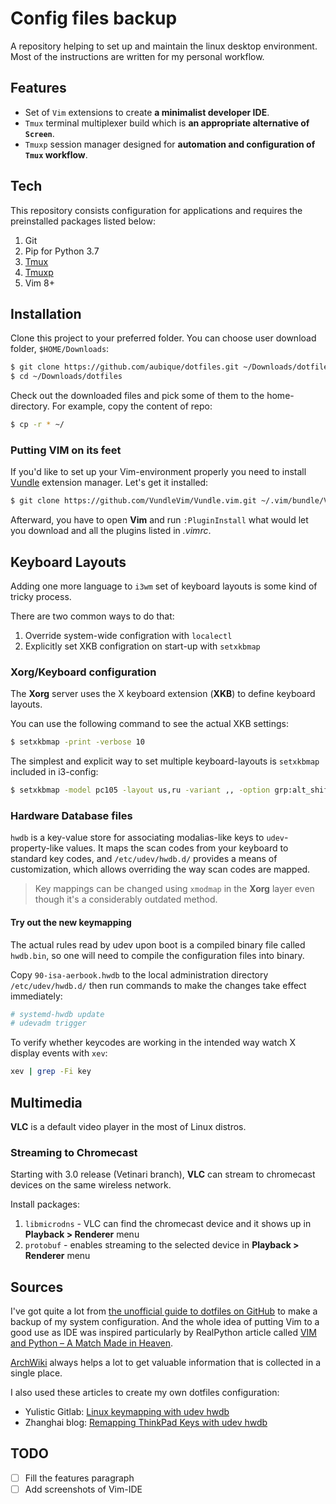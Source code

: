 # Config files backup

A repository helping to set up and maintain the linux desktop environment. Most of the instructions are written for my personal workflow.

## Features

- Set of `Vim` extensions to create **a minimalist developer IDE**.
- `Tmux` terminal multiplexer build which is **an appropriate alternative of `Screen`**.
- `Tmuxp` session manager designed for **automation and configuration of `Tmux` workflow**.

## Tech

This repository consists configuration for applications and requires the preinstalled packages listed below:

 1. Git
 2. Pip for Python 3.7
 3. [Tmux](https://github.com/tmux/tmux/wiki)
 4. [Tmuxp](https://tmuxp.git-pull.com/en/latest/)
 5. Vim 8+

## Installation

Clone this project to your preferred folder. You can choose user download folder, `$HOME/Downloads`:
```bash
$ git clone https://github.com/aubique/dotfiles.git ~/Downloads/dotfiles/
$ cd ~/Downloads/dotfiles
```

Check out the downloaded files and pick some of them to the home-directory. For example, copy the content of repo:
```bash
$ cp -r * ~/
```

### Putting VIM on its feet

If you'd like to set up your Vim-environment properly you need to install [Vundle](https://github.com/VundleVim/Vundle.vim) extension manager. Let's get it installed:
```bash
$ git clone https://github.com/VundleVim/Vundle.vim.git ~/.vim/bundle/Vundle.vim
```

Afterward, you have to open **Vim** and run `:PluginInstall` what would let you download and  all the plugins listed in *.vimrc*.

## Keyboard Layouts

Adding one more language to `i3wm` set of keyboard layouts is some kind of tricky process.

There are two common ways to do that:

 1. Override system-wide configration with `localectl`
 2. Explicitly set XKB configration on start-up with `setxkbmap`

### Xorg/Keyboard configuration

The **Xorg** server uses the X keyboard extension (**XKB**) to define keyboard layouts.

You can use the following command to see the actual XKB settings:
```bash
$ setxkbmap -print -verbose 10
```

The simplest and explicit way to set multiple keyboard-layouts is `setxkbmap` included in i3-config:
```bash
$ setxkbmap -model pc105 -layout us,ru -variant ,, -option grp:alt_shift_toggle
```

### Hardware Database files

`hwdb` is a key-value store for associating modalias-like keys to `udev`-property-like values. It maps the scan codes from your keyboard to standard key codes, and `/etc/udev/hwdb.d/` provides a means of customization, which allows overriding the way scan codes are mapped.

> Key mappings can be changed using `xmodmap` in the **Xorg** layer even though it's a considerably outdated method.

#### Try out the new keymapping

The actual rules read by udev upon boot is a compiled binary file called `hwdb.bin`, so one will need to compile the configuration files into binary.

Copy `90-isa-aerbook.hwdb` to the local administration directory `/etc/udev/hwdb.d/` then run commands to make the changes take effect immediately:
```bash
# systemd-hwdb update
# udevadm trigger
```

To verify whether keycodes are working in the intended way watch X display events with `xev`:
```bash
xev | grep -Fi key
```

## Multimedia

**VLC** is a default video player in the most of Linux distros.

### Streaming to Chromecast

Starting with 3.0 release (Vetinari branch), **VLC** can stream to chromecast devices on the same wireless network.

Install packages:
 1. `libmicrodns` - VLC can find the chromecast device and it shows up in **Playback > Renderer** menu
 2. `protobuf` - enables streaming to the selected device in **Playback > Renderer** menu

## Sources

I've got quite a lot from [the unofficial guide to dotfiles on GitHub](https://dotfiles.github.io/) to make a backup of my system configuration. And the whole idea of putting Vim to a good use as IDE was inspired particularly by RealPython article called [VIM and Python – A Match Made in Heaven](https://realpython.com/vim-and-python-a-match-made-in-heaven/).

[ArchWiki](https://wiki.archlinux.org/) always helps a lot to get valuable information that is collected in a single place.

I also used these articles to create my own dotfiles configuration:
- Yulistic Gitlab: [Linux keymapping with udev hwdb](https://yulistic.gitlab.io/2017/12/linux-keymapping-with-udev-hwdb/)
- Zhanghai blog: [Remapping ThinkPad Keys with udev hwdb](https://blog.zhanghai.me/remapping-keys-with-udev-hwdb)

## TODO

- [ ] Fill the features paragraph
- [ ] Add screenshots of Vim-IDE
